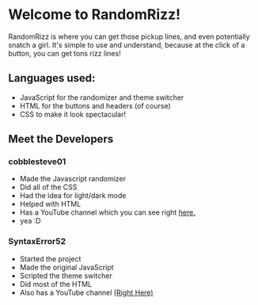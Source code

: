 # Welcome to RandomRizz!
RandomRizz is where you can get those pickup lines, and even potentially snatch a girl. It's simple to use and understand, because at the click of a button, you can get tons rizz lines!

## Languages used:
- JavaScript for the randomizer and theme switcher
- HTML for the buttons and headers (of course)
- CSS to make it look spectacular!

## Meet the Developers

### cobblesteve01
- Made the Javascript randomizer
- Did all of the CSS
- Had the idea for light/dark mode
- Helped with HTML
- Has a YouTube channel which you can see right [here.](youtube.com/@cobblesteve.official)
- yea :D

### SyntaxError52
- Started the project
- Made the original JavaScript
- Scripted the theme switcher
- Did most of the HTML
- Also has a YouTube channel [(Right Here)](youtube.com/@syntax.error.history.)
